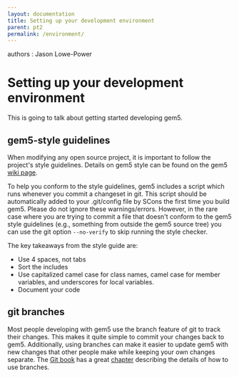 ```yaml
---
layout: documentation
title: Setting up your development environment
parent: pt2
permalink: /environment/
---
```

authors
:   Jason Lowe-Power

Setting up your development environment
=======================================

This is going to talk about getting started developing gem5.

gem5-style guidelines
---------------------

When modifying any open source project, it is important to follow the
project's style guidelines. Details on gem5 style can be found on the
gem5 [wiki page](http://gem5.org/Coding_Style).

To help you conform to the style guidelines, gem5 includes a script
which runs whenever you commit a changeset in git. This script should be
automatically added to your .git/config file by SCons the first time you
build gem5. Please do not ignore these warnings/errors. However, in the
rare case where you are trying to commit a file that doesn't conform to
the gem5 style guidelines (e.g., something from outside the gem5 source
tree) you can use the git option `--no-verify` to skip running the style
checker.

The key takeaways from the style guide are:

-   Use 4 spaces, not tabs
-   Sort the includes
-   Use capitalized camel case for class names, camel case for member
    variables, and underscores for local variables.
-   Document your code

git branches
------------

Most people developing with gem5 use the branch feature of git to track
their changes. This makes it quite simple to commit your changes back to
gem5. Additionally, using branches can make it easier to update gem5
with new changes that other people make while keeping your own changes
separate. The [Git book](https://git-scm.com/book/en/v2) has a great
[chapter](https://git-scm.com/book/en/v2/Git-Branching-Branches-in-a-Nutshell)
describing the details of how to use branches.
